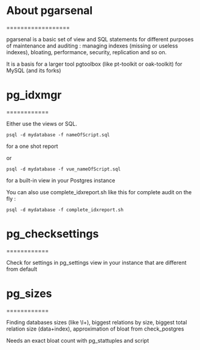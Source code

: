 # About pgarsenal
==================


pgarsenal is a basic set of view and SQL statements for different purposes of maintenance and auditing : 
managing indexes (missing or useless indexes), bloating, performance, security, replication and so on.

It is a basis for a larger tool pgtoolbox (like pt-toolkit or oak-toolkit) for MySQL (and its forks)

 
# pg_idxmgr 
============

Either use the views or SQL. 

	psql -d mydatabase -f nameOfScript.sql

for a one shot report

or

	psql -d mydatabase -f vue_nameOfScript.sql

for a built-in view in your Postgres instance

You can also use complete_idxreport.sh like this for complete audit on the fly :
	
	psql -d mydatabase -f complete_idxreport.sh


# pg_checksettings 
============

Check for settings in pg_settings view in your instance that are different from default


# pg_sizes 
============

Finding databases sizes (like \l+), biggest relations by size, biggest total relation size (data+index), approximation of bloat from check_postgres

Needs an exact bloat count with pg_stattuples and script


